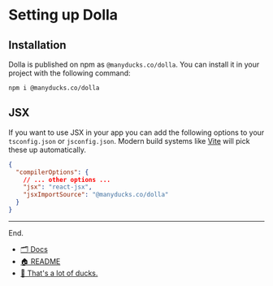 # Setting up Dolla

## Installation

Dolla is published on npm as `@manyducks.co/dolla`. You can install it in your project with the following command:

```
npm i @manyducks.co/dolla
```

## JSX

If you want to use JSX in your app you can add the following options to your `tsconfig.json` or `jsconfig.json`. Modern build systems like [Vite](https://vite.dev) will pick these up automatically.

```json
{
  "compilerOptions": {
    // ... other options ...
    "jsx": "react-jsx",
    "jsxImportSource": "@manyducks.co/dolla"
  }
}
```

---

End.

- [🗂️ Docs](./index.md)
- [🏠 README](../README.md)
- [🦆 That's a lot of ducks.](https://www.manyducks.co)
